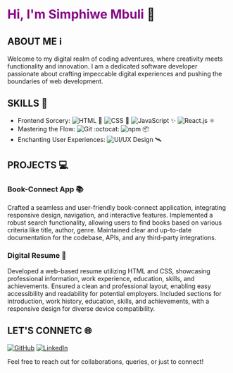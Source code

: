 # <span style="color:#880088">Hi, I'm Simphiwe Mbuli</span> 👋


## ABOUT ME ℹ️
Welcome to my digital realm of coding adventures, where creativity meets functionality and innovation. I am a dedicated software developer passionate about crafting impeccable digital experiences and pushing the boundaries of web development.

## SKILLS 💪
- Frontend Sorcery: 
  ![HTML](https://img.shields.io/badge/-HTML-orange) :diamond_shape_with_a_dot_inside:
  ![CSS](https://img.shields.io/badge/-CSS-blue) :art:
  ![JavaScript](https://img.shields.io/badge/-JavaScript-yellow) :sparkles:
  ![React.js](https://img.shields.io/badge/-React.js-61DAFB) :atom_symbol:
- Mastering the Flow: 
  ![Git](https://img.shields.io/badge/-Git-black) :octocat:
  ![npm](https://img.shields.io/badge/-npm-red) :package:
- Enchanting User Experiences: 
  ![UI/UX Design](https://img.shields.io/badge/-UI%2FUX%20Design-lightgrey) :artificial_satellite:

## PROJECTS 💻

### Book-Connect App 📚
Crafted a seamless and user-friendly book-connect application, integrating responsive design, navigation, and interactive features. Implemented a robust search functionality, allowing users to find books based on various criteria like title, author, genre. Maintained clear and up-to-date documentation for the codebase, APIs, and any third-party integrations.

### Digital Resume 📃
Developed a web-based resume utilizing HTML and CSS, showcasing professional information, work experience, education, skills, and achievements. Ensured a clean and professional layout, enabling easy accessibility and readability for potential employers. Included sections for introduction, work history, education, skills, and achievements, with a responsive design for diverse device compatibility.

## LET'S CONNETC 🌐
[![GitHub](https://img.shields.io/badge/-GitHub-black?style=flat&logo=github)](https://github.com/Simphiwe06) [![LinkedIn](https://img.shields.io/badge/-LinkedIn-blue?style=flat&logo=linkedin)](https://www.linkedin.com/in/simphiwe-mbuli-5004aa246)

Feel free to reach out for collaborations, queries, or just to connect!


